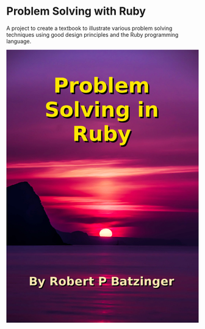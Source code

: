 # Problem Solving with Ruby

A project to create a textbook to illustrate various problem solving techniques using good design principles and the Ruby programming language.

![cover](sunset.jpg)